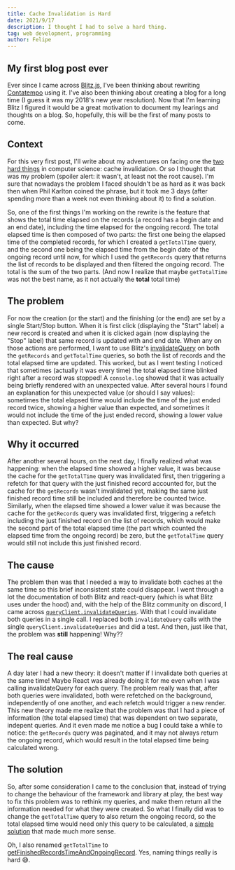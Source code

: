 ```yaml
---
title: Cache Invalidation is Hard
date: 2021/9/17
description: I thought I had to solve a hard thing.
tag: web development, programming
author: Felipe
---
```


## My first blog post ever

Ever since I came across [Blitz.js][0], I've been thinking about rewriting
[Contatempo][1] using it. I've also been thinking about creating a blog for a
long time (I guess it was my 2018's new year resolution). Now that I'm learning
Blitz I figured it would be a great motivation to document my learings and
thoughts on a blog. So, hopefully, this will be the first of many posts to
come.

## Context

For this very first post, I'll write about my adventures on facing one the
[two hard things][2] in computer science: cache invalidation. Or so I thought
that was my problem (spoiler alert: it wasn't, at least not the root cause).
I'm sure that nowadays the problem I faced shouldn't be as hard as it was back
then when Phil Karlton coined the phrase, but it took me 3 days (after spending
more than a week not even thinking about it) to find a solution.

So, one of the first things I'm working on the rewrite is the feature that
shows the total time elapsed on the records (a record has a begin date and an
end date), including the time elapsed for the ongoing record. The total elapsed
time is then composed of two parts: the first one being the elapsed time of the
completed records, for which I created a `getTotalTime` query, and the second
one being the elapsed time from the begin date of the ongoing record until now,
for which I used the `getRecords` query that returns the list of records to be
displayed and then filtered the ongoing record. The total is the sum of the two
parts. (And now I realize that maybe `getTotalTime` was not the best name, as
it not actually the **total** total time)

## The problem

For now the creation (or the start) and the finishing (or the end) are set by a
single Start/Stop button. When it is first click (displaying the "Start" label)
a new record is created and when it is clicked again (now displaying the "Stop"
label) that same record is updated with and end date. When any on those actions
are performed, I want to use Blitz's [invalidateQuery][3] on both the
`getRecords` and `getTotalTime` queries, so both the list of records and the
total elapsed time are updated. This worked, but as I went testing I noticed
that sometimes (actually it was every time) the total elapsed time blinked
right after a record was stopped! A `console.log` showed that it was actually
being briefly rendered with an unexpected value. After several hours I found an
explanation for this unexpected value (or should I say values): sometimes the
total elapsed time would include the time of the just ended record twice,
showing a higher value than expected, and sometimes it would not include the
time of the just ended record, showing a lower value than expected. But why?

## Why it occurred

After another several hours, on the next day, I finally realized what was
happening: when the elapsed time showed a higher value, it was because the
cache for the `getTotalTime` query was invalidated first, then triggering a
refetch for that query with the just finished record accounted for, but the
cache for the `getRecords` wasn't invalidated yet, making the same just
finished record time still be included and therefore be counted twice.
Similarly, when the elapsed time showed a lower value it was because the cache
for the `getRecords` query was invalidated first, triggering a refetch
including the just finished record on the list of records, which would make the
second part of the total elapsed time (the part which counted the elapsed time
from the ongoing record) be zero, but the `getTotalTime` query would still not
include this just finished record.

## The cause

The problem then was that I needed a way to invalidate both caches at the same
time so this brief inconsistent state could disappear. I went through a lot the
documentation of both Blitz and react-query (which is what Blitz uses under the
hood) and, with the help of the Blitz community on discord, I came across
[`queryClient.invalidateQueries`][4]. With that I could invalidate both queries
in a single call. I replaced both `invalidateQuery` calls with the single
`queryClient.invalidateQueries` and did a test. And then, just like that, the
problem was **still** happening! Why??

## The real cause

A day later I had a new theory: it doesn't matter if I invalidate both queries
at the same time! Maybe React was already doing it for me even when I was
calling invalidateQuery for each query. The problem really was that, after both
queries were invalidated, both were refetched on the background, independently
of one another, and each refetch would trigger a new render. This new theory
made me realize that the problem was that I had a piece of information (the total elapsed time) that was dependent on two separate, indepent queries. And it
even made me notice a bug I could take a while to notice: the `getRecords`
query was paginated, and it may not always return the ongoing record, which
would result in the total elapsed time being calculated wrong.

## The solution

So, after some consideration I came to the conclusion that, instead of trying
to change the behaviour of the framework and library at play, the best way to
fix this problem was to rethink my queries, and make them return all the
information needed for what they were created. So what I finally did was to
change the `getTotalTime` query to also return the ongoing record, so the total
elapsed time would need only this query to be calculated, a
[simple solution][5] that made much more sense.

Oh, I also renamed `getTotalTime` to [getFinishedRecordsTimeAndOngoingRecord][6]. Yes, naming things really is hard 😅.

[0]: https://blitzjs.com
[1]: https://contatempo.herokuapp.com
[2]: https://www.martinfowler.com/bliki/TwoHardThings.html
[3]: https://blitzjs.com/docs/resolver-client-utilities#invalidate-query
[4]: https://react-query.tanstack.com/guides/query-invalidation#query-matching-with-invalidatequeries
[5]: https://github.com/fmilani/contatempo/commit/cf3c28c060fd676ddde499a441cd9f64d909958d
[6]: https://github.com/fmilani/contatempo/commit/60dab26f856ace3beca16a3b12746e6ea0f52d17
